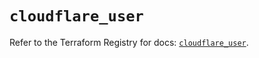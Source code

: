# `cloudflare_user`

Refer to the Terraform Registry for docs: [`cloudflare_user`](https://registry.terraform.io/providers/cloudflare/cloudflare/5.3.0/docs/resources/user).
